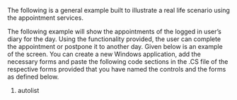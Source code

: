 <properties date="2016-06-24"
SortOrder="173"
/>

The following is a general example built to illustrate a real life scenario using the appointment services.

 

The following example will show the appointments of the logged in user’s diary for the day. Using the functionality provided, the user can complete the appointment or postpone it to another day. Given below is an example of the screen. You can create a new Windows application, add the necessary forms and paste the following code sections in the .CS file of the respective forms provided that you have named the controls and the forms as defined below.

 

1. autolist
